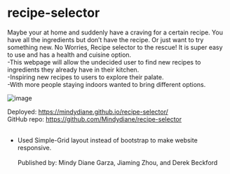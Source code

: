 # recipe-selector
Maybe your at home and suddenly have a craving for a certain recipe. You have all the ingredients but don’t have the recipe. Or just want to try something new. No Worries, Recipe selector to the rescue! It is super easy to use and has a health and cuisine option.
</br>
-This webpage will allow the undecided user to find new recipes to ingredients they already have in their kitchen.
</br>
-Inspiring new recipes to users to explore their palate. 
</br>
-With more people staying indoors wanted to bring different options. 
</br>

![image](https://user-images.githubusercontent.com/81452611/123548916-7536f180-d72c-11eb-9cd8-b38fb3419f60.png)

Deployed: https://mindydiane.github.io/recipe-selector/
</br>
GitHub repo: https://github.com/Mindydiane/recipe-selector
</br></br>
* Used Simple-Grid layout instead of bootstrap to make website responsive.
</br></br>
Published by: Mindy Diane Garza, Jiaming Zhou, and Derek Beckford
